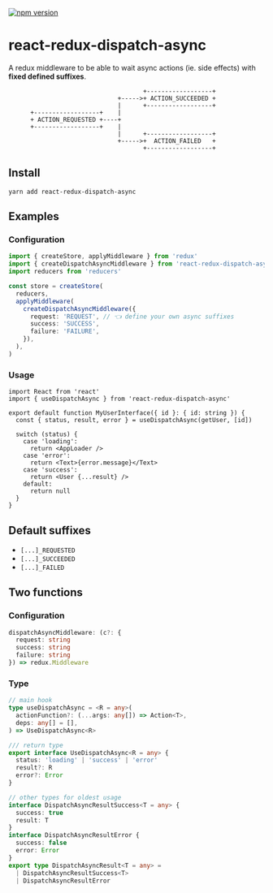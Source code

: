<p>
  <a href="https://www.npmjs.com/package/react-redux-dispatch-async">
  <img alt="npm version" src="https://badge.fury.io/js/react-redux-dispatch-async.svg"/></a>
<p>

# react-redux-dispatch-async

A redux middleware to be able to wait async actions (ie. side effects) with **fixed defined suffixes**.

```
                                     +------------------+
                              +----->+ ACTION_SUCCEEDED +
                              |      +------------------+
      +------------------+    |
      + ACTION_REQUESTED +----+
      +------------------+    |
                              |      +------------------+
                              +----->+  ACTION_FAILED   +
                                     +------------------+
```

## Install

`yarn add react-redux-dispatch-async`

## Examples

### Configuration

```ts
import { createStore, applyMiddleware } from 'redux'
import { createDispatchAsyncMiddleware } from 'react-redux-dispatch-async'
import reducers from 'reducers'

const store = createStore(
  reducers,
  applyMiddleware(
    createDispatchAsyncMiddleware({
      request: 'REQUEST', // 👈 define your own async suffixes
      success: 'SUCCESS',
      failure: 'FAILURE',
    }),
  ),
)
```

### Usage

```tsx
import React from 'react'
import { useDispatchAsync } from 'react-redux-dispatch-async'

export default function MyUserInterface({ id }: { id: string }) {
  const { status, result, error } = useDispatchAsync(getUser, [id])

  switch (status) {
    case 'loading':
      return <AppLoader />
    case 'error':
      return <Text>{error.message}</Text>
    case 'success':
      return <User {...result} />
    default:
      return null
  }
}
```

## Default suffixes

- `[...]_REQUESTED`
- `[...]_SUCCEEDED`
- `[...]_FAILED`

## Two functions

### Configuration

```ts
dispatchAsyncMiddleware: (c?: {
  request: string
  success: string
  failure: string
}) => redux.Middleware
```

### Type

```ts
// main hook
type useDispatchAsync = <R = any>(
  actionFunction?: (...args: any[]) => Action<T>,
  deps: any[] = [],
) => UseDispatchAsync<R>

/// return type
export interface UseDispatchAsync<R = any> {
  status: 'loading' | 'success' | 'error'
  result?: R
  error?: Error
}

// other types for oldest usage
interface DispatchAsyncResultSuccess<T = any> {
  success: true
  result: T
}
interface DispatchAsyncResultError {
  success: false
  error: Error
}
export type DispatchAsyncResult<T = any> =
  | DispatchAsyncResultSuccess<T>
  | DispatchAsyncResultError
```
